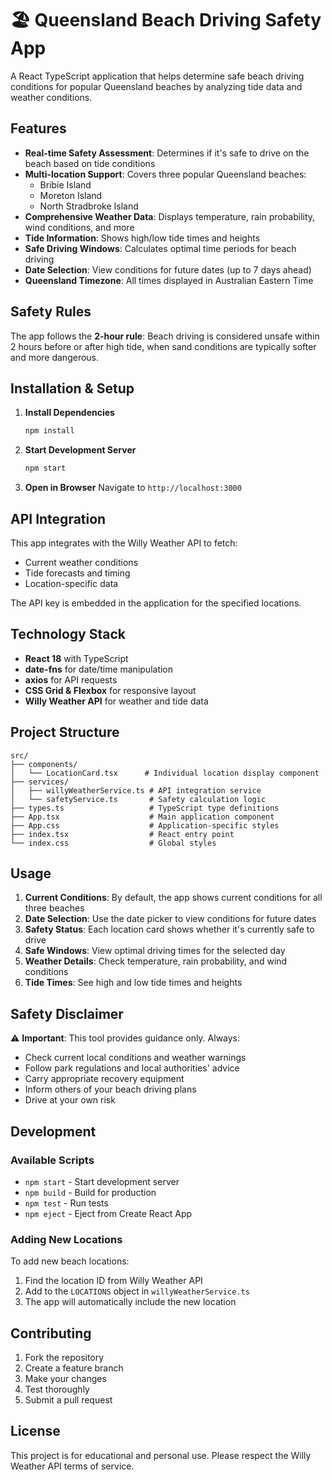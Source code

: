 # 🏖️ Queensland Beach Driving Safety App

A React TypeScript application that helps determine safe beach driving conditions for popular Queensland beaches by analyzing tide data and weather conditions.

## Features

- **Real-time Safety Assessment**: Determines if it's safe to drive on the beach based on tide conditions
- **Multi-location Support**: Covers three popular Queensland beaches:
  - Bribie Island
  - Moreton Island  
  - North Stradbroke Island
- **Comprehensive Weather Data**: Displays temperature, rain probability, wind conditions, and more
- **Tide Information**: Shows high/low tide times and heights
- **Safe Driving Windows**: Calculates optimal time periods for beach driving
- **Date Selection**: View conditions for future dates (up to 7 days ahead)
- **Queensland Timezone**: All times displayed in Australian Eastern Time

## Safety Rules

The app follows the **2-hour rule**: Beach driving is considered unsafe within 2 hours before or after high tide, when sand conditions are typically softer and more dangerous.

## Installation & Setup

1. **Install Dependencies**
   ```bash
   npm install
   ```

2. **Start Development Server**
   ```bash
   npm start
   ```

3. **Open in Browser**
   Navigate to `http://localhost:3000`

## API Integration

This app integrates with the Willy Weather API to fetch:
- Current weather conditions
- Tide forecasts and timing
- Location-specific data

The API key is embedded in the application for the specified locations.

## Technology Stack

- **React 18** with TypeScript
- **date-fns** for date/time manipulation
- **axios** for API requests
- **CSS Grid & Flexbox** for responsive layout
- **Willy Weather API** for weather and tide data

## Project Structure

```
src/
├── components/
│   └── LocationCard.tsx      # Individual location display component
├── services/
│   ├── willyWeatherService.ts # API integration service
│   └── safetyService.ts       # Safety calculation logic
├── types.ts                   # TypeScript type definitions
├── App.tsx                    # Main application component
├── App.css                    # Application-specific styles
├── index.tsx                  # React entry point
└── index.css                  # Global styles
```

## Usage

1. **Current Conditions**: By default, the app shows current conditions for all three beaches
2. **Date Selection**: Use the date picker to view conditions for future dates
3. **Safety Status**: Each location card shows whether it's currently safe to drive
4. **Safe Windows**: View optimal driving times for the selected day
5. **Weather Details**: Check temperature, rain probability, and wind conditions
6. **Tide Times**: See high and low tide times and heights

## Safety Disclaimer

⚠️ **Important**: This tool provides guidance only. Always:
- Check current local conditions and weather warnings
- Follow park regulations and local authorities' advice
- Carry appropriate recovery equipment
- Inform others of your beach driving plans
- Drive at your own risk

## Development

### Available Scripts

- `npm start` - Start development server
- `npm build` - Build for production
- `npm test` - Run tests
- `npm eject` - Eject from Create React App

### Adding New Locations

To add new beach locations:
1. Find the location ID from Willy Weather API
2. Add to the `LOCATIONS` object in `willyWeatherService.ts`
3. The app will automatically include the new location

## Contributing

1. Fork the repository
2. Create a feature branch
3. Make your changes
4. Test thoroughly
5. Submit a pull request

## License

This project is for educational and personal use. Please respect the Willy Weather API terms of service.